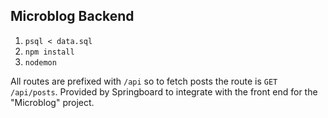 ## Microblog Backend

1.  `psql < data.sql`
2.  `npm install`
3.  `nodemon`

All routes are prefixed with `/api` so to fetch posts the route is `GET /api/posts`. Provided by Springboard to integrate with the front end for the "Microblog" project.
